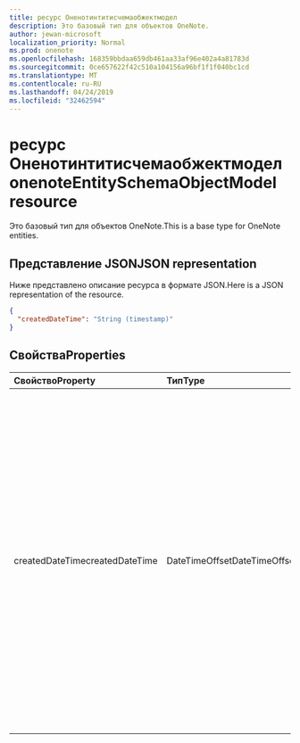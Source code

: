 ```yaml
---
title: ресурс Оненотинтитисчемаобжектмодел
description: Это базовый тип для объектов OneNote.
author: jewan-microsoft
localization_priority: Normal
ms.prod: onenote
ms.openlocfilehash: 168359bbdaa659db461aa33af96e402a4a81783d
ms.sourcegitcommit: 0ce657622f42c510a104156a96bf1f1f040bc1cd
ms.translationtype: MT
ms.contentlocale: ru-RU
ms.lasthandoff: 04/24/2019
ms.locfileid: "32462594"
---
```

# <a name="onenoteentityschemaobjectmodel-resource"></a><span data-ttu-id="9d30a-103">ресурс Оненотинтитисчемаобжектмодел</span><span class="sxs-lookup"><span data-stu-id="9d30a-103">onenoteEntitySchemaObjectModel resource</span></span>

<span data-ttu-id="9d30a-104">Это базовый тип для объектов OneNote.</span><span class="sxs-lookup"><span data-stu-id="9d30a-104">This is a base type for OneNote entities.</span></span>

## <a name="json-representation"></a><span data-ttu-id="9d30a-105">Представление JSON</span><span class="sxs-lookup"><span data-stu-id="9d30a-105">JSON representation</span></span>

<span data-ttu-id="9d30a-106">Ниже представлено описание ресурса в формате JSON.</span><span class="sxs-lookup"><span data-stu-id="9d30a-106">Here is a JSON representation of the resource.</span></span>

<!-- {
  "blockType": "resource",
  "abstract": true,
  "baseType": "microsoft.graph.onenoteEntityBaseModel",
  "optionalProperties": [
    "self"
  ],
  "@odata.type": "microsoft.graph.onenoteEntitySchemaObjectModel"
}-->

```json
{
  "createdDateTime": "String (timestamp)"
}

```
## <a name="properties"></a><span data-ttu-id="9d30a-107">Свойства</span><span class="sxs-lookup"><span data-stu-id="9d30a-107">Properties</span></span>
| <span data-ttu-id="9d30a-108">Свойство</span><span class="sxs-lookup"><span data-stu-id="9d30a-108">Property</span></span>     | <span data-ttu-id="9d30a-109">Тип</span><span class="sxs-lookup"><span data-stu-id="9d30a-109">Type</span></span>   |<span data-ttu-id="9d30a-110">Описание</span><span class="sxs-lookup"><span data-stu-id="9d30a-110">Description</span></span>|
|:---------------|:--------|:----------|
|<span data-ttu-id="9d30a-111">createdDateTime</span><span class="sxs-lookup"><span data-stu-id="9d30a-111">createdDateTime</span></span>|<span data-ttu-id="9d30a-112">DateTimeOffset</span><span class="sxs-lookup"><span data-stu-id="9d30a-112">DateTimeOffset</span></span>|<span data-ttu-id="9d30a-113">Дата и время создания страницы.</span><span class="sxs-lookup"><span data-stu-id="9d30a-113">The date and time when the page was created.</span></span> <span data-ttu-id="9d30a-114">Метка времени представляет сведения о времени и дате с использованием формата ISO 8601 (всегда используется формат UTC).</span><span class="sxs-lookup"><span data-stu-id="9d30a-114">The timestamp represents date and time information using ISO 8601 format and is always in UTC time.</span></span> <span data-ttu-id="9d30a-115">Например, значение полуночи 1 января 2014 г. в формате UTC выглядит так: `'2014-01-01T00:00:00Z'`.</span><span class="sxs-lookup"><span data-stu-id="9d30a-115">For example, midnight UTC on Jan 1, 2014 would look like this: `'2014-01-01T00:00:00Z'`.</span></span> <span data-ttu-id="9d30a-116">Только для чтения.</span><span class="sxs-lookup"><span data-stu-id="9d30a-116">Read-only.</span></span>|

<!-- uuid: bfb567de-2a2a-4b81-bf47-a55626a0c166
2015-10-25 14:57:30 UTC -->
<!-- {
  "type": "#page.annotation",
  "description": "page resource",
  "keywords": "",
  "section": "documentation",
  "tocPath": ""
}-->

